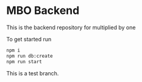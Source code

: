 # MBO Backend
This is the backend repository for multiplied by one

To get started run
```bash
npm i
npm run db:create
npm run start
```

This is a test branch.